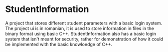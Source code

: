 # StudentInformation
A project that stores different student parameters with a basic login system.
The project ui is in romanian, it is used to store information in files in the binary format using basic C++.
StudentInformation also has a basic login system that isn't meant for security, rather for demonstration of how it could be implemented with the basic knowloedge of C++.
